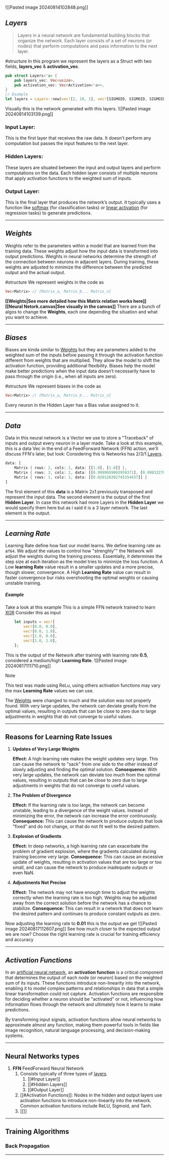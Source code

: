 ![[Pasted image 20240814102848.png]]

***Layers***
---
> Layers in a neural network are fundamental building blocks that organize the network. Each layer consists of a set of neurons (or nodes) that perform computations and pass information to the next layer.
 
 #structure In this program we represent the layers as a Struct with two fields, **layers_vec** & **activation_vec**.
```rust
pub struct Layers<'a> {
    pub layers_vec: Vec<usize>,
    pub activation_vec: Vec<Activation<'a>>,
}
// Example
let layers = Layers::new(vec![2, 10, 1], vec![SIGMOID, SIGMOID, SIGMOID]);
```
Visually this is the network generated with this layers.
![[Pasted image 20240814103139.png]]
### Input Layer: 
This is the first layer that receives the raw data. It doesn't perform any computation but passes the input features to the next layer.
### Hidden Layers: 
These layers are situated between the input and output layers and perform computations on the data. Each hidden layer consists of multiple neurons that apply activation functions to the weighted sum of inputs.
### Output Layer:
This is the final layer that produces the network’s output. It typically uses a function like [softmax](https://www.google.com/search?client=firefox-b-d&q=fun%C3%A7%C3%A3o+softmax) (for classification tasks) or [linear activation](https://www.google.com/search?q=fun%C3%A7%C3%B5es+de+ativa%C3%A7%C3%A3o+lineares&client=firefox-b-d&sca_esv=ca10b7ff663b7daf&sca_upv=1&sxsrf=ADLYWILYm8UBzGoL2IiElYHKGuNBWKgRyQ%3A1723643681539&ei=Ibe8Zu_MIMPI1sQP7v-Q2Ac&ved=0ahUKEwiv4e2K0fSHAxVDpJUCHe4_BHsQ4dUDCA8&uact=5&oq=fun%C3%A7%C3%B5es+de+ativa%C3%A7%C3%A3o+lineares&gs_lp=Egxnd3Mtd2l6LXNlcnAiIGZ1bsOnw7VlcyBkZSBhdGl2YcOnw6NvIGxpbmVhcmVzMgUQIRigAUiCSlCpEFivSXAFeAGQAQCYAZQCoAH8IqoBBjAuMjYuM7gBA8gBAPgBAZgCIaACtCLCAgoQABiwAxjWBBhHwgINEAAYgAQYsAMYQxiKBcICChAjGIAEGCcYigXCAgQQIxgnwgIREC4YgAQYsQMY0QMYgwEYxwHCAgsQLhiABBixAxiDAcICCxAAGIAEGLEDGIMBwgIOEAAYgAQYsQMYgwEYigXCAgUQLhiABMICChAAGIAEGEMYigXCAgwQABiABBhDGIoFGArCAhQQLhiABBixAxiDARjHARiOBRivAcICEBAAGIAEGLEDGEMYgwEYigXCAggQABiABBixA8ICBRAAGIAEwgINEAAYgAQYsQMYQxiKBcICCBAAGIAEGMsBwgIIEAAYFhgeGA_CAgYQABgWGB7CAggQABiABBiiBMICBRAhGJ8FmAMAiAYBkAYJkgcGNS4yNS4zoAe8qAE&sclient=gws-wiz-serp) (for regression tasks) to generate predictions.


---
***Weights***
---
Weights refer to the parameters within a model that are learned from the training data. These weights adjust how the input data is transformed into output predictions.
Weights in neural networks determine the strength of the connection between neurons in adjacent layers. During training, these weights are adjusted to minimize the difference between the predicted output and the actual output.
	
#structure We represent weights in the code as
```rust 
Vec<Matrix> // [Matrix_a, Matrix_b... Matrix_n]
```
**[[Weights|See more detailed how this Matrix relation works here]]**
**[[Neural Netork.canvas|See visually in the canvas]]**
There are a bunch of algos to change the **Weights**, each one depending the situation and what you want to achieve.

---


*Biases*
---
Biases are kinda similar to [Weights](#Weights) but they are parameters added to the weighted sum of the inputs before passing it through the activation function different from weights that are multiplied. They allow the model to shift the activation function, providing additional flexibility. Biases help the model make better predictions when the input data doesn’t necessarily have to pass through the origin (i.e., when all inputs are zero).

#structure We represent biases in the code as

```rust 
Vec<Matrix> // [Matrix_a, Matrix_b... Matrix_n]
```

Every neuron in the Hidden Layer has a Bias value assigned to it.

---

*Data*
---
Data in this neural network is a Vector we use to store a "Traceback" of inputs and output every neuron in a layer made. 
Take a look at this example, this is a data Vec in the end of a FeedForward Network (FFN) action, we'll discuss FFN's later, but look:
Considering this is Networks has 2/3/1 [Layers](#Layers).
```rust
data: [
	Matrix { rows: 2, cols: 1, data: [[1.0], [1.0]] }, 
	Matrix { rows: 3, cols: 1, data: [[0.9999959003959371], [0.998332704623439], [0.0016032247432144918]] }, 
	Matrix { rows: 1, cols: 1, data: [[0.020126302745154437]] }
]
```
The first element of this **data** is a Matrix 2x1 previously transposed and represent the input data.
The second element is the output of the first **Hidden Layer**.
In case this network had more Layers in the **Hidden Layer** we would specify them here but as i said it is a 3 layer network.
The last element is the output.

---

***Learning Rate***
---
Learning Rate define how fast our model learns.
We define learning rate as a`f64`.
We adjust the values to control how "strenghly"" the Network will adjust the weights during the training process. Essentially, it determines the step size at each iteration as the model tries to minimize the loss function.
A Low **learning Rate** value result in a smaller updates and a more precise, though slower, convergence.
A High **Learning Rate** value can result in faster convergence bur risks overshooting the optimal weights or causing unstable training.
##### Example
Take a look at this example
This is a simple FFN network trained to learn [XOR](https://pt.wikipedia.org/wiki/Ou_exclusivo)
Consider this as input 
```rust
    let inputs = vec![
        vec![0.0, 0.0],
        vec![0.0, 1.0],
        vec![1.0, 0.0],
        vec![1.0, 1.0],
    ];
```
This is the output of the Network after training with learning rate **0.5**, considered a medium/high **Learning Rate**.
![[Pasted image 20240817111710.png]]

> [!NOTE]
>  This test was made using ReLu, using others activation functions may vary the max **Learning Rate** values we can use.

The [Weights](#weights) were changed to much and the solution was not properly found.
With very large updates, the network can deviate greatly from the optimal values, resulting in outputs that can be close to zero due to large adjustments in weights that do not converge to useful values.

---
Reasons for Learning Rate Issues
--
1. **Updates of Very Large Weights**

    **Effect:** A high learning rate makes the weight updates very large. This can cause the network to "sack" from one side to the other instead of slowly adjusting and finding the optimal solution.
    **Consequence:** With very large updates, the network can deviate too much from the optimal values, resulting in outputs that can be close to zero due to large adjustments in weights that do not converge to useful values.

2. **The Problem of Divergence**

    **Effect:** If the learning rate is too large, the network can become unstable, leading to a divergence of the weight values. Instead of minimizing the error, the network can increase the error continuously.
    **Consequence:** This can cause the network to produce outputs that look "fixed" and do not change, or that do not fit well to the desired pattern.

3. **Explosion of Gradients**

    **Effect:** In deep networks, a high learning rate can exacerbate the problem of gradient explosion, where the gradients calculated during training become very large.
    **Consequence:** This can cause an excessive update of weights, resulting in activation values that are too large or too small, and can cause the network to produce inadequate outputs or even NaN.

4. **Adjustments Not Precise**

    **Effect:** The network may not have enough time to adjust the weights correctly when the learning rate is too high. Weights may be adjusted away from the correct solution before the network has a chance to stabilize.
    **Consequence:** This can result in a network that does not learn the desired pattern and continues to produce constant outputs as zero.

Now adjusting the learning rate to **0.01** this is the output we get
![[Pasted image 20240817112607.png]]
See how much closer to the expected output we are now?
Choose the right learning rate is crucial for training efficiency and accuracy

---
*Activation Functions*
---
In an [artificial neural network](https://en.wikipedia.org/wiki/Artificial_neural_network "Artificial neural network"), an **activation function** is a critical component that determines the output of each node (or neuron) based on the weighted sum of its inputs. These functions introduce non-linearity into the network, enabling it to model complex patterns and relationships in data that a simple linear transformation could not capture. Activation functions are responsible for deciding whether a neuron should be "activated" or not, influencing how information flows through the network and ultimately how it learns to make predictions.

By transforming input signals, activation functions allow neural networks to approximate almost any function, making them powerful tools in fields like image recognition, natural language processing, and decision-making systems.

---

**Neural Networks types**
---
1. **FFN** FeedForward Neural Network
	1. Consists typically of three types of [layers](#layers).
		1. [[#Input Layer]]
		2. [[#Hidden Layers]]
		3. [[#Output Layer]]
	2. [[#Activation Functions]]: Nodes in the hidden and output layers use activation functions to introduce non-linearity into the network. Common activation functions include ReLU, Sigmoid, and Tanh.
	3. [[]]

---
**Training Algorithms**
---

### Back Propagation



---